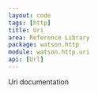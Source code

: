 ```yaml
---
layout: code
tags: [http]
title: Uri
area: Reference Library
package: watson.http
module: watson.http.uri
api: [Url]
---
```


Uri documentation